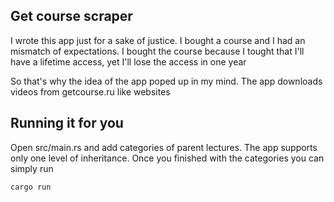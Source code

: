 ## Get course scraper

I wrote this app just for a sake of justice. I bought a course and I had an mismatch of expectations. I bought the course because I tought that I'll have a lifetime access, yet I'll lose the access in one year

So that's why the idea of the app poped up in my mind. The app downloads videos from getcourse.ru like websites

## Running it for you

Open src/main.rs and add categories of parent lectures. The app supports only one level of inheritance. Once you finished with the categories you can simply run
```
cargo run
```
